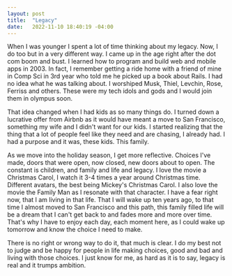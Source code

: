 ```yaml
---
layout: post
title:  "Legacy"
date:   2022-11-10 18:40:19 -04:00
---
```


When I was younger I spent a lot of time thinking about my legacy. Now, I do too but in a very different way. I came up in the age right after the dot com boom and bust. I learned how to program and build web and mobile apps in 2003. In fact, I remember getting a ride home with a friend of mine in Comp Sci in 3rd year who told me he picked up a book about Rails. I had no idea what he was talking about. I worshiped Musk, Thiel, Levchin, Rose, Ferriss and others. These were my tech idols and gods and I would join them in olympus soon.  

That idea changed when I had kids as so many things do. I turned down a lucrative offer from Airbnb as it would have meant a move to San Francisco, something my wife and I didn't want for our kids. I started realizing that the thing that a lot of people feel like they need and are chasing, I already had. I had a purpose and it was, these kids. This family.

As we move into the holiday season, I get more reflective. Choices I've made, doors that were open, now closed, new doors about to open. The constant is children, and family and life and legacy. I love the movie a Christmas Carol, I watch it 3-4 times a year around Christmas time. Different avatars, the best being Mickey's Christmas Carol. I also love the movie the Family Man as I resonate with that character. I have a fear right now, that I am living in that life. That I will wake up ten years ago, to that time I almost moved to San Francisco and this path, this family filled life will be a dream that I can't get back to and fades more and more over time. That's why I have to enjoy each day, each moment here, as I could wake up tomorrow and know the choice I need to make.

There is no right or wrong way to do it, that much is clear. I do my best not to judge and be happy for people in life making choices, good and bad and living with those choices. I just know for me, as hard as it is to say, legacy is real and it trumps ambition.
